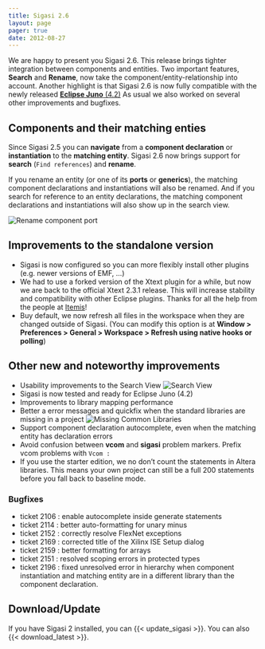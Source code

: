 ```yaml
---
title: Sigasi 2.6
layout: page
pager: true
date: 2012-08-27
---
```


We are happy to present you Sigasi 2.6. This release brings tighter
integration between components and entities. Two important features,
**Search** and **Rename**, now take the component/entity-relationship
into account. Another highlight is that Sigasi 2.6 is now fully
compatible with the newly released [**Eclipse Juno** (4.2)](http://www.eclipse.org/juno)
As usual we also worked on several other improvements and bugfixes.

Components and their matching enties
------------------------------------

Since Sigasi 2.5 you can **navigate** from a **component declaration**
or **instantiation** to the **matching entity**. Sigasi 2.6 now brings
support for **search** (`Find references`) and **rename**.

If you rename an entity (or one of its **ports** or **generics**), the
matching component declarations and instantiations will also be renamed.
And if you search for reference to an entity declarations, the matching
component declarations and instantiations will also show up in the
search view.

![Rename component port](/img/releasenotes/2.6/componentrename_a.png "Rename component port")

Improvements to the standalone version
--------------------------------------

-   Sigasi is now configured so you can more flexibly install other
    plugins (e.g. newer versions of EMF, …)
-   We had to use a forked version of the Xtext plugin for a while, but
    now we are back to the official Xtext 2.3.1 release. This will
    increase stability and compatibility with other Eclipse plugins.
    Thanks for all the help from the people at
    [Itemis](http://www.itemis.com)!
-   Buy default, we now refresh all files in the workspace when they are
    changed outside of Sigasi. (You can modify this option is at
    **Window \> Preferences \> General \> Workspace \> Refresh using
    native hooks or polling**)

Other new and noteworthy improvements
-------------------------------------

-   Usability improvements to the Search View
    ![Search View](/img/releasenotes/2.6/searchview.png "Search View")
-   Sigasi is now tested and ready for Eclipse Juno (4.2)
-   Improvements to library mapping performance
-   Better a error messages and quickfix when the standard libraries are
    missing in a project
    ![Missing Common Libraries](/img/releasenotes/2.6/ieee-missing.png "Missing Common Libraries")
-   Support component declaration autocomplete, even when the matching
    entity has declaration errors
-   Avoid confusion between **vcom** and **sigasi** problem markers.
    Prefix vcom problems with `Vcom :`
-   If you use the starter edition, we no don’t count the statements in
    Altera libraries. This means your own project can still be a full
    200 statements before you fall back to baseline mode.

### Bugfixes

-   ticket 2106 : enable autocomplete inside generate statements
-   ticket 2114 : better auto-formatting for unary minus
-   ticket 2152 : correctly resolve FlexNet exceptions
-   ticket 2169 : corrected title of the Xilinx ISE Setup dialog
-   ticket 2159 : better formatting for arrays
-   ticket 2151 : resolved scoping errors in protected types
-   ticket 2196 : fixed unresolved error in hierarchy when component
    instantiation and matching entity are in a different library than
    the component declaration.

Download/Update
---------------

If you have Sigasi 2 installed, you can {{< update_sigasi >}}. You can also {{< download_latest >}}.
